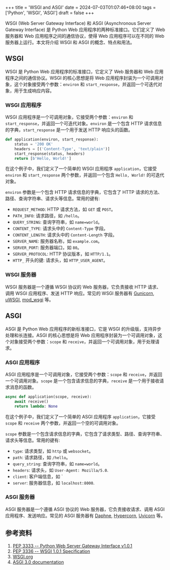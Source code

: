 +++
title = 'WSGI and ASGI'
date = 2024-07-03T01:07:46+08:00
tags = ['Python', 'WSGI', 'ASGI']
draft = false
+++

WSGI (Web Server Gateway Interface) 和 ASGI (Asynchronous Server Gateway Interface) 是 Python Web 应用程序的两种标准接口。它们定义了 Web 服务器和 Web 应用程序之间的通信协议，使得 Web 应用程序可以在不同的 Web 服务器上运行。本文将介绍 WSGI 和 ASGI 的概念、特点和用法。

## WSGI

WSGI 是 Python Web 应用程序的标准接口，它定义了 Web 服务器和 Web 应用程序之间的通信协议。WSGI 的核心思想是将 Web 应用程序封装为一个可调用对象，这个对象接受两个参数：`environ` 和 `start_response`，并返回一个可迭代对象，用于生成响应内容。

### WSGI 应用程序

WSGI 应用程序是一个可调用对象，它接受两个参数：`environ` 和 `start_response`，并返回一个可迭代对象。`environ` 是一个包含 HTTP 请求信息的字典，`start_response` 是一个用于发送 HTTP 响应头的函数。

```python
def application(environ, start_response):
    status = '200 OK'
    headers = [('Content-Type', 'text/plain')]
    start_response(status, headers)
    return [b'Hello, World!']
```

在这个例子中，我们定义了一个简单的 WSGI 应用程序 `application`，它接受 `environ` 和 `start_response` 两个参数，并返回一个包含 `Hello, World!` 的可迭代对象。

`environ` 参数是一个包含 HTTP 请求信息的字典，它包含了 HTTP 请求的方法、路径、查询字符串、请求头等信息。常用的键有:

- `REQUEST_METHOD`: HTTP 请求方法，如 `GET` 或 `POST`。
- `PATH_INFO`: 请求路径，如 `/hello`。
- `QUERY_STRING`: 查询字符串，如 `name=world`。
- `CONTENT_TYPE`: 请求头中的 `Content-Type` 字段。
- `CONTENT_LENGTH`: 请求头中的 `Content-Length` 字段。
- `SERVER_NAME`: 服务器名称，如 `example.com`。
- `SERVER_PORT`: 服务器端口，如 `80`。
- `SERVER_PROTOCOL`: HTTP 协议版本，如 `HTTP/1.1`。
- `HTTP_` 开头的键: 请求头，如 `HTTP_USER_AGENT`。

### WSGI 服务器

WSGI 服务器是一个遵循 WSGI 协议的 Web 服务器，它负责接收 HTTP 请求、调用 WSGI 应用程序、发送 HTTP 响应。常见的 WSGI 服务器有 [Gunicorn][], [uWSGI][], [mod_wsgi][] 等。

[Gunicorn]: https://gunicorn.org/

[uWSGI]: https://uwsgi-docs.readthedocs.io/en/latest/

[mod_wsgi]: https://modwsgi.readthedocs.io/en/develop/

## ASGI

<!-- ASGI is a spiritual successor to [WSGI][], the long-standing Python standard for compatibility between web servers, frameworks, and applications.

[[WSGI]] succeeded in allowing much more freedom and innovation in the Python web space, and ASGI’s goal is to continue this onward into the land of asynchronous Python.

[WSGI]: https://www.python.org/dev/peps/pep-3333/

[^asgi/introduction]

[^asgi/introduction]: [Introduction — ASGI 3.0 documentation](https://asgi.readthedocs.io/en/latest/introduction.html) -->

ASGI 是 Python Web 应用程序的新标准接口，它是 WSGI 的升级版，支持异步处理和长连接。ASGI 的核心思想是将 Web 应用程序封装为一个可调用对象，这个对象接受两个参数：`scope` 和 `receive`，并返回一个可调用对象，用于处理请求。

### ASGI 应用程序

ASGI 应用程序是一个可调用对象，它接受两个参数：`scope` 和 `receive`，并返回一个可调用对象。`scope` 是一个包含请求信息的字典，`receive` 是一个用于接收请求消息的函数。

```python
async def application(scope, receive):
    await receive()
    return lambda: None
```

在这个例子中，我们定义了一个简单的 ASGI 应用程序 `application`，它接受 `scope` 和 `receive` 两个参数，并返回一个空的可调用对象。

`scope` 参数是一个包含请求信息的字典，它包含了请求类型、路径、查询字符串、请求头等信息。常用的键有:

- `type`: 请求类型，如 `http` 或 `websocket`。
- `path`: 请求路径，如 `/hello`。
- `query_string`: 查询字符串，如 `name=world`。
- `headers`: 请求头，如 `User-Agent: Mozilla/5.0`.
- `client`: 客户端信息，如 `
- `server`: 服务器信息，如 `localhost:8000`.

### ASGI 服务器

ASGI 服务器是一个遵循 ASGI 协议的 Web 服务器，它负责接收请求、调用 ASGI 应用程序、发送响应。常见的 ASGI 服务器有 [Daphne][], [Hypercorn][], [Uvicorn][] 等。

[Daphne]: https://github.com/django/daphne

[Hypercorn]: https://pgjones.gitlab.io/hypercorn/

[Uvicorn]: https://www.uvicorn.org/

## 参考资料

1. [PEP 3333 -- Python Web Server Gateway Interface v1.0.1](https://www.python.org/dev/peps/pep-3333/)
1. [PEP 3336 -- WSGI 1.0.1 Specification](https://www.python.org/dev/peps/pep-3336/)
1. [WSGI.org](https://wsgi.readthedocs.io/en/latest/)
1. [ASGI 3.0 documentation](https://asgi.readthedocs.io/en/latest/)
